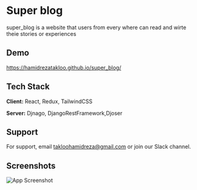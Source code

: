 
# Super blog

super_blog is a website that users from every where can read and wirte
theie stories or experiences


## Demo

https://hamidrezatakloo.github.io/super_blog/


## Tech Stack

**Client:** React, Redux, TailwindCSS

**Server:** Djnago, DjangoRestFramework,Djoser


## Support

For support, email takloohamidreza@gmail.com or join our Slack channel.


## Screenshots

![App Screenshot](https://i.paste.pics/KM53E.png)

